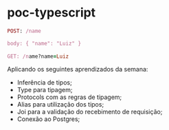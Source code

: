 # poc-typescript

```ruby
POST: /name

body: { "name": "Luiz" }
  
GET: /name?name=Luiz
```

Aplicando os seguintes aprendizados da semana:

+ Inferência de tipos;
+ Type para tipagem;
+ Protocols com as regras de tipagem;
+ Alias para utilização dos tipos;
+ Joi para a validação do recebimento de requisição;
+ Conexão ao Postgres;
